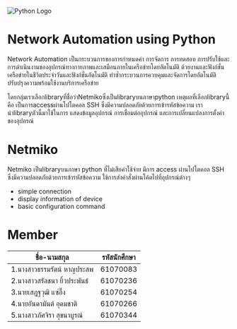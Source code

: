 ![Python Logo](https://www.python.org/static/img/python-logo@2x.png)
# Network Automation using Python
Network Automation เป็นกระบวนการของการกำหนดค่า การจัดการ การทดสอบ การปรับใช้และการดำเนินงานของอุปกรณ์ทางกายภาพและเสมือนภายในเครือข่ายโดยอัตโนมัติ ด้วยงานและฟังก์ชั่นเครือข่ายในชีวิตประจำวันและฟังก์ชั่นอัตโนมัติ ทำซ้ำกระบวนการควบคุมและจัดการโดยอัตโนมัติ ปรับปรุงความพร้อมใช้งานบริการเครือข่าย

โดยกลุ่มเราเลือกlibraryที่ชื่อว่าNetmikoซึ่งเป็นlibraryบนภาษาpython เหตุผลที่เลือกlibraryนี้คือ เป็นการaccessผ่านโปโตคอล SSH ซึ่งมีความปลอดภัยด้วยการเข้ารหัสข้อความ
เรานำlibraryตัวนี้มาใช้ในการ แสดงข้อมูลอุปกรณ์ การเชื่อมต่ออุปกรณ์ และการเปลี่ยนแปลงการตั้งค่าของอุปกรณ์
# Netmiko
Netmiko เป็นlibraryบนภาษา python ที่ไม่เสียค่าใช้จ่าย มีการ access ผ่านโปโตคอล SSH ซึ่งมีความปลอดภัยด้วยการเข้ารหัสข้อความ ใช้การส่งคำสั่งผ่านโค้ดไปที่อุปกรณ์ต่างๆ
* simple connection
* display information of device
* basic configuration command
# Member
|ชื่อ-นามสกุล|รหัสนักศึกษา|
|----------|-----------|
|1.นางสาวธรรมรัตน์ หาญประสพ|61070083|
|2.นางสาวสรัลชนา ยิ้วประพันธ์|61070236|
|3.นายเสฎฐวุฒิ แซ่อึ๊ง|61070254|
|4.นายอันดามันต์ อุดมชาติ|61070266|
|5.นางสาวภัศจิรา สุขนาบูรณ์|61070344|
